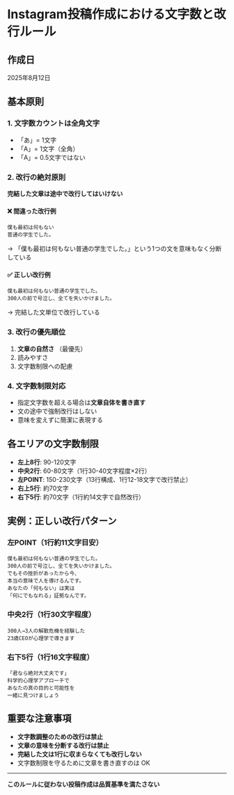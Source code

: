 # Instagram投稿作成における文字数と改行ルール

## 作成日
2025年8月12日

## 基本原則

### 1. 文字数カウントは全角文字
- 「あ」= 1文字
- 「A」= 1文字（全角）
- 「A」= 0.5文字ではない

### 2. 改行の絶対原則
**完結した文章は途中で改行してはいけない**

#### ❌ 間違った改行例
```
僕も最初は何もない
普通の学生でした。
```
→ 「僕も最初は何もない普通の学生でした。」という1つの文を意味もなく分断している

#### ✅ 正しい改行例
```
僕も最初は何もない普通の学生でした。
300人の前で号泣し、全てを失いかけました。
```
→ 完結した文単位で改行している

### 3. 改行の優先順位
1. **文章の自然さ** （最優先）
2. 読みやすさ
3. 文字数制限への配慮

### 4. 文字数制限対応
- 指定文字数を超える場合は**文章自体を書き直す**
- 文の途中で強制改行はしない
- 意味を変えずに簡潔に表現する

## 各エリアの文字数制限
- **左上8行**: 90-120文字
- **中央2行**: 60-80文字（1行30-40文字程度×2行）
- **左POINT**: 150-230文字（13行構成、1行12-18文字で改行禁止）
- **右上5行**: 約70文字
- **右下5行**: 約70文字（1行約14文字で自然改行）

## 実例：正しい改行パターン

### 左POINT（1行約11文字目安）
```
僕も最初は何もない普通の学生でした。
300人の前で号泣し、全てを失いかけました。
でもその挫折があったから今、
本当の意味で人を導けるんです。
あなたの「何もない」は実は
「何にでもなれる」証拠なんです。
```

### 中央2行（1行30文字程度）
```
300人→3人の解散危機を経験した
23歳CEOが心理学で導きます
```

### 右下5行（1行16文字程度）
```
「君なら絶対大丈夫です」
科学的心理学アプローチで
あなたの真の目的と可能性を
一緒に見つけましょう
```

## 重要な注意事項
- **文字数調整のための改行は禁止**
- **文章の意味を分断する改行は禁止**
- **完結した文は1行に収まらなくても改行しない**
- 文字数制限を守るために文章を書き直すのは OK

---

**このルールに従わない投稿作成は品質基準を満たさない**